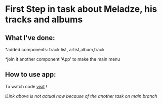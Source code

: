 # First Step in task about Meladze, his tracks and albums
## What I've done:
*added components: track list, artist,album,track

*join it another component 'App' to make the main menu

## How to use app:
To watch code [visit](https://dashagoryacheva.github.io/task-with-webpack/) !

*!Link above is not actual now because of the another task on main branch*
